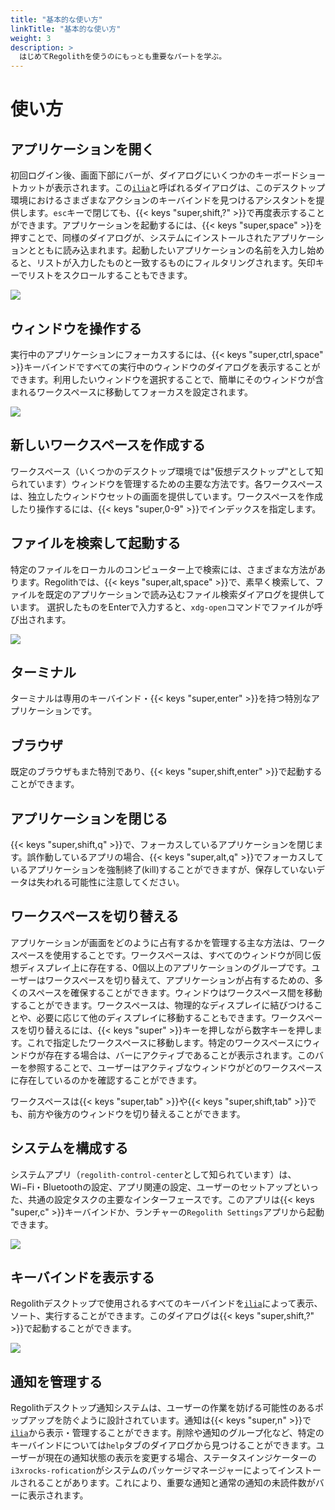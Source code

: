 ```yaml
---
title: "基本的な使い方"
linkTitle: "基本的な使い方"
weight: 3
description: >
  はじめてRegolithを使うのにもっとも重要なパートを学ぶ。
---
```


# 使い方

## アプリケーションを開く

初回ログイン後、画面下部にバーが、ダイアログにいくつかのキーボードショートカットが表示されます。この[`ilia`](https://github.com/regolith-linux/ilia)と呼ばれるダイアログは、このデスクトップ環境におけるさまざまなアクションのキーバインドを見つけるアシスタントを提供します。`esc`キーで閉じても、{{< keys "super,shift,?" >}}で再度表示することができます。アプリケーションを起動するには、{{< keys "super,space" >}}を押すことで、同様のダイアログが、システムにインストールされたアプリケーションとともに読み込まれます。起動したいアプリケーションの名前を入力し始めると、リストが入力したものと一致するものにフィルタリングされます。矢印キーでリストをスクロールすることもできます。

![](/images/v-tour/regolith-ilia-apps.png)

## ウィンドウを操作する

実行中のアプリケーションにフォーカスするには、{{< keys "super,ctrl,space" >}}キーバインドですべての実行中のウィンドウのダイアログを表示することができます。利用したいウィンドウを選択することで、簡単にそのウィンドウが含まれるワークスペースに移動してフォーカスを設定されます。

![](/images/v-tour/regolith-ilia-windows.png)

## 新しいワークスペースを作成する

ワークスペース（いくつかのデスクトップ環境では"仮想デスクトップ"として知られています）ウィンドウを管理するための主要な方法です。各ワークスペースは、独立したウィンドウセットの画面を提供しています。ワークスペースを作成したり操作するには、{{< keys "super,0-9" >}}でインデックスを指定します。

## ファイルを検索して起動する

特定のファイルをローカルのコンピューター上で検索には、さまざまな方法があります。Regolithでは、{{< keys "super,alt,space" >}}で、素早く検索して、ファイルを既定のアプリケーションで読み込むファイル検索ダイアログを提供しています。 選択したものをEnterで入力すると、`xdg-open`コマンドでファイルが呼び出されます。

![](/images/v-tour/regolith-ilia-files.png)

## ターミナル

ターミナルは専用のキーバインド・{{< keys "super,enter" >}}を持つ特別なアプリケーションです。

## ブラウザ

既定のブラウザもまた特別であり、{{< keys "super,shift,enter" >}}で起動することができます。

## アプリケーションを閉じる

{{< keys "super,shift,q" >}}で、フォーカスしているアプリケーションを閉じます。誤作動しているアプリの場合、{{< keys "super,alt,q" >}}でフォーカスしているアプリケーションを強制終了(kill)することができますが、保存していないデータは失われる可能性に注意してください。

## ワークスペースを切り替える

アプリケーションが画面をどのように占有するかを管理する主な方法は、ワークスペースを使用することです。ワークスペースは、すべてのウィンドウが同じ仮想ディスプレイ上に存在する、0個以上のアプリケーションのグループです。ユーザーはワークスペースを切り替えて、アプリケーションが占有するための、多くのスペースを確保することができます。ウィンドウはワークスペース間を移動することができます。ワークスペースは、物理的なディスプレイに結びつけることや、必要に応じて他のディスプレイに移動することもできます。ワークスペースを切り替えるには、{{< keys "super" >}}キーを押しながら数字キーを押します。これで指定したワークスペースに移動します。特定のワークスペースにウィンドウが存在する場合は、バーにアクティブであることが表示されます。このバーを参照することで、ユーザーはアクティブなウィンドウがどのワークスペースに存在しているのかを確認することができます。

ワークスペースは{{< keys "super,tab" >}}や{{< keys "super,shift,tab" >}}でも、前方や後方のウィンドウを切り替えることができます。

## システムを構成する

システムアプリ（`regolith-control-center`として知られています）は、Wi−Fi・Bluetoothの設定、アプリ関連の設定、ユーザーのセットアップといった、共通の設定タスクの主要なインターフェースです。このアプリは{{< keys "super,c" >}}キーバインドか、ランチャーの`Regolith Settings`アプリから起動できます。

![](/images/v-tour/regolith-gnome-settings.png)

## キーバインドを表示する

Regolithデスクトップで使用されるすべてのキーバインドを[`ilia`](https://github.com/regolith-linux/ilia)によって表示、ソート、実行することができます。このダイアログは{{< keys "super,shift,?" >}}で起動することができます。

![](/images/v-tour/regolith-ilia-keybindings.png)


## 通知を管理する

Regolithデスクトップ通知システムは、ユーザーの作業を妨げる可能性のあるポップアップを防ぐように設計されています。通知は{{< keys "super,n" >}}で[`ilia`](https://github.com/regolith-linux/ilia)から表示・管理することができます。削除や通知のグループ化など、特定のキーバインドについては`help`タブのダイアログから見つけることができます。ユーザーが現在の通知状態の表示を変更する場合、ステータスインジケーターの`i3xrocks-rofication`がシステムのパッケージマネージャーによってインストールされることがあります。これにより、重要な通知と通常の通知の未読件数がバーに表示されます。
